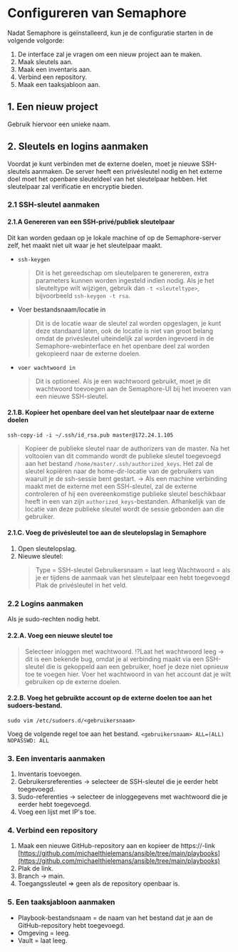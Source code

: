 # Configureren van Semaphore

Nadat Semaphore is geïnstalleerd, kun je de configuratie starten in de volgende volgorde:

1. De interface zal je vragen om een nieuw project aan te maken.
2. Maak sleutels aan.
3. Maak een inventaris aan.
4. Verbind een repository.
5. Maak een taaksjabloon aan.

## 1. Een nieuw project
Gebruik hiervoor een unieke naam.

## 2. Sleutels en logins aanmaken
Voordat je kunt verbinden met de externe doelen, moet je nieuwe SSH-sleutels aanmaken. De server heeft een privésleutel nodig en het externe doel moet het openbare sleuteldeel van het sleutelpaar hebben. Het sleutelpaar zal verificatie en encryptie bieden.

### 2.1 SSH-sleutel aanmaken
#### 2.1.A Genereren van een SSH-privé/publiek sleutelpaar
Dit kan worden gedaan op je lokale machine of op de Semaphore-server zelf, het maakt niet uit waar je het sleutelpaar maakt.
- `ssh-keygen`
  > Dit is het gereedschap om sleutelparen te genereren, extra parameters kunnen worden ingesteld indien nodig. Als je het sleuteltype wilt wijzigen, gebruik dan `-t <sleuteltype>`, bijvoorbeeld `ssh-keygen -t rsa`.
- Voer bestandsnaam/locatie in
  > Dit is de locatie waar de sleutel zal worden opgeslagen, je kunt deze standaard laten, ook de locatie is niet van groot belang omdat de privésleutel uiteindelijk zal worden ingevoerd in de Semaphore-webinterface en het openbare deel zal worden gekopieerd naar de externe doelen.
- `voer wachtwoord in`
  > Dit is optioneel. Als je een wachtwoord gebruikt, moet je dit wachtwoord toevoegen aan de Semaphore-UI bij het invoeren van een nieuwe SSH-sleutel.

#### 2.1.B. Kopieer het openbare deel van het sleutelpaar naar de externe doelen

`ssh-copy-id -i ~/.ssh/id_rsa.pub master@172.24.1.105`

> Kopieer de publieke sleutel naar de authorizers van de master.
> Na het voltooien van dit commando wordt de publieke sleutel toegevoegd aan het bestand `/home/master/.ssh/authorized_keys`. Het zal de sleutel kopiëren naar de home-dir-locatie van de gebruikers van waaruit je de ssh-sessie bent gestart.
> -> Als een machine verbinding maakt met de externe met een SSH-sleutel, zal de externe controleren of hij een overeenkomstige publieke sleutel beschikbaar heeft in een van zijn `authorized_keys`-bestanden. Afhankelijk van de locatie van deze publieke sleutel wordt de sessie gebonden aan die gebruiker.

#### 2.1.C. Voeg de privésleutel toe aan de sleutelopslag in Semaphore
1. Open sleutelopslag.
2. Nieuwe sleutel:
   > Type = SSH-sleutel
   > Gebruikersnaam = laat leeg
   > Wachtwoord = als je er tijdens de aanmaak van het sleutelpaar een hebt toegevoegd
   > Plak de privésleutel in het veld.

### 2.2 Logins aanmaken
Als je sudo-rechten nodig hebt.

#### 2.2.A. Voeg een nieuwe sleutel toe
> Selecteer inloggen met wachtwoord.
> ⁉️Laat het wachtwoord leeg -> dit is een bekende bug, omdat je al verbinding maakt via een SSH-sleutel die is gekoppeld aan een gebruiker, hoef je deze niet opnieuw toe te voegen hier.
> Voer het wachtwoord in van het account dat je wilt gebruiken op de externe doelen.

#### 2.2.B. Voeg het gebruikte account op de externe doelen toe aan het sudoers-bestand.
`sudo vim /etc/sudoers.d/<gebruikersnaam>`

Voeg de volgende regel toe aan het bestand.
`<gebruikersnaam> ALL=(ALL) NOPASSWD: ALL`

### 3. Een inventaris aanmaken
1. Inventaris toevoegen.
2. Gebruikersreferenties -> selecteer de SSH-sleutel die je eerder hebt toegevoegd.
3. Sudo-referenties -> selecteer de inloggegevens met wachtwoord die je eerder hebt toegevoegd.
4. Voeg een lijst met IP's toe.

### 4. Verbind een repository
1. Maak een nieuwe GitHub-repository aan en kopieer de https://-link [https://github.com/michaelthielemans/ansible/tree/main/playbooks](https://github.com/michaelthielemans/ansible/tree/main/playbooks)
2. Plak de link.
3. Branch -> main.
4. Toegangssleutel => geen als de repository openbaar is.

### 5. Een taaksjabloon aanmaken
- Playbook-bestandsnaam = de naam van het bestand dat je aan de GitHub-repository hebt toegevoegd.
- Omgeving = leeg.
- Vault = laat leeg.
